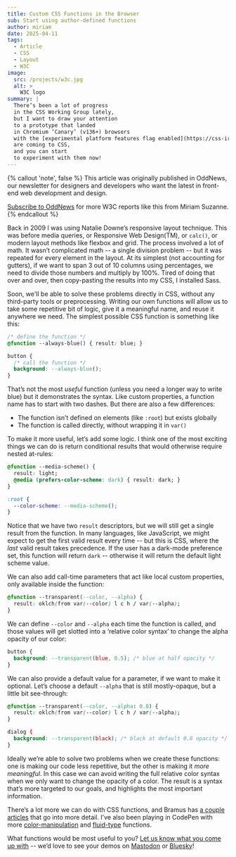 ```yaml
---
title: Custom CSS Functions in the Browser
sub: Start using author-defined functions
author: miriam
date: 2025-04-11
tags:
  - Article
  - CSS
  - Layout
  - W3C
image:
  src: /projects/w3c.jpg
  alt: >
    W3C logo
summary: |
  There’s been a lot of progress
  in the CSS Working Group lately,
  but I want to draw your attention
  to a prototype that landed
  in Chromium ‘Canary’ (v136+) browsers
  with the [experimental platform features flag enabled](https://css-irl.info/how-to-enable-experimental-web-platform-features/). Author-defined Functions
  are coming to CSS,
  and you can start
  to experiment with them now!
---
```


{% callout 'note', false %}
This article was originally published
in OddNews,
our newsletter for designers and developers
who want the latest
in front-end web development
and design.

[Subscribe to OddNews](/oddnews/)
for more W3C reports
like this
from Miriam Suzanne.
{% endcallout %}

Back in 2009
I was using Natalie Downe’s responsive layout technique.
This was before media queries,
or Responsive Web Design(TM),
or `calc()`, or modern layout methods
like flexbox and grid.
The process involved a lot of math.
It wasn’t complicated math --
a single division problem --
but it was repeated
for every element in the layout.
At its simplest (not accounting for gutters),
if we want to span 3 out of 10 columns
using percentages,
we need to divide those numbers
and multiply by 100%.
Tired of doing that over and over,
then copy-pasting the results into my CSS,
I installed Sass.

Soon, we'll be able to solve these problems
directly in CSS,
without any third-party tools or preprocessing.
Writing our own functions will allow us
to take some repetitive bit of logic,
give it a meaningful name,
and reuse it anywhere we need.
The simplest possible CSS function
is something like this:

```css
/* define the function */
@function --always-blue() { result: blue; }

button {
  /* call the function */
  background: --always-blue();
}
```

That’s not the most *useful* function
(unless you need a longer way to write blue)
but it demonstrates the syntax.
Like custom properties,
a function name has
to start with two dashes.
But there are also a few differences:

- The function isn’t defined on elements (like `:root`) but exists globally
- The function is called directly, without wrapping it in `var()`

To make it more useful,
let’s add some logic.
I think one of the most exciting things we can do
is return conditional results
that would otherwise require nested at-rules:

```css
@function --media-scheme() {
  result: light;
  @media (prefers-color-scheme: dark) { result: dark; }
}

:root {
  --color-scheme: --media-scheme();
}
```

Notice that we have two `result` descriptors,
but we will still get a single result
from the function.
In many languages,
like JavaScript,
we might expect
to get the first valid result every time --
but this is CSS,
where the *last* valid result takes precedence.
If the user has a dark-mode preference set,
this function will return `dark` --
otherwise it will return
the default light scheme value.

We can also add call-time parameters
that act like local custom properties,
only available inside the function:

```css
@function --transparent(--color, --alpha) {
  result: oklch(from var(--color) l c h / var(--alpha);
}
```

We can define `--color` and `--alpha`
each time the function is called,
and those values will get slotted
into a ‘relative color syntax’
to change the alpha opacity of our color:

```css
button {
  background: --transparent(blue, 0.5); /* blue at half opacity */
}
```

We can also provide a default value
for a parameter,
if we want to make it optional.
Let’s choose a default `--alpha`
that is still mostly-opaque,
but a little bit see-through:

```css
@function --transparent(--color, --alpha: 0.8) {
  result: oklch(from var(--color) l c h / var(--alpha);
}

dialog {
  background: --transparent(black); /* black at default 0.8 opacity */
}
```

Ideally we’re able to solve two problems
when we create these functions:
one is making our code less repetitive,
but the other is making it *more meaningful*.
In this case we can avoid writing
the full relative color syntax
when we only want to change the opacity of a color.
The result is a syntax
that’s more targeted to our goals,
and highlights the most important information.

There’s a lot more we can do with CSS functions,
and Bramus has [a couple articles](https://www.bram.us/2025/02/18/css-at-function-and-css-if/)
that go into more detail.
I’ve also been playing
in CodePen with more [color-manipulation](https://codepen.io/miriamsuzanne/pen/dPyzLEJ)
and [fluid-type](https://codepen.io/miriamsuzanne/pen/ogNobGx) functions.

What functions would be
most useful to you?
[Let us know what you come up with](/contact/) --
we’d love to see your demos
on [Mastodon](https://front-end.social/@oddbird)
or [Bluesky](https://bsky.app/profile/oddbird.dev/)!
